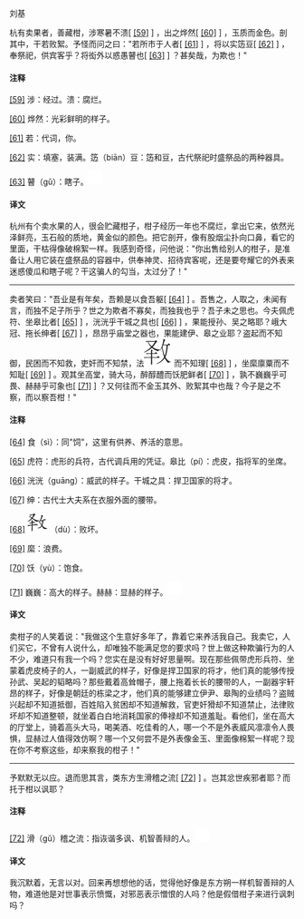 
刘基

杭有卖果者，善藏柑，涉寒暑不溃[
[\[59\]](#note_59)
] ，出之烨然[
[\[60\]](#note_60)
]
，玉质而金色。剖其中，干若败絮。予怪而问之曰："若所市于人者[
[\[61\]](#note_61)
] ，将以实笾豆[
[\[62\]](#note_62)
] ，奉祭祀，供宾客乎？将衒外以惑愚瞽也[
[\[63\]](#note_63)
] ？甚矣哉，为欺也！"

#### 注释 

[\[59\]](#noteBack_59)
涉：经过。溃：腐烂。

[\[60\]](#noteBack_60)
烨然：光彩鲜明的样子。

[\[61\]](#noteBack_61)
若：代词，你。

[\[62\]](#noteBack_62)
实：填塞，装满。笾（biān）豆：笾和豆，古代祭祀时盛祭品的两种器具。

[\[63\]](#noteBack_63)
瞽（gǔ）：瞎子。![ft](media/Image00002.jpg)

#### 译文 

杭州有个卖水果的人，很会贮藏柑子，柑子经历一年也不腐烂，拿出它来，依然光泽鲜亮，玉石般的质地，黄金似的颜色。把它剖开，像有股烟尘扑向口鼻，看它的里面，干枯得像破棉絮一样。我感到奇怪，问他说："你出售给别人的柑子，是准备让人用它装在盛祭品的容器中，供奉神灵、招待宾客呢，还是要夸耀它的外表来迷惑傻瓜和瞎子呢？干这骗人的勾当，太过分了！"

------------------------------------------------------------------------

卖者笑曰："吾业是有年矣，吾赖是以食吾躯[
[\[64\]](#note_64)
]
。吾售之，人取之，未闻有言，而独不足子所乎？世之为欺者不寡矣，而独我也乎？吾子未之思也。今夫佩虎符、坐皋比者[
[\[65\]](#note_65)
] ，洸洸乎干城之具也[
[\[66\]](#note_66)
] ，果能授孙、吴之略耶？峨大冠、拖长绅者[
[\[67\]](#note_67)
]
，昂昂乎庙堂之器也，果能建伊、皋之业耶？盗起而不知御，民困而不知救，吏奸而不知禁，法![277-01](media/Image00019.jpg)
而不知理[ [\[68\]](#note_68)
] ，坐縻廪粟而不知耻[
[\[69\]](#note_69)
] 。观其坐高堂，骑大马，醉醇醴而饫肥鲜者[
[\[70\]](#note_70)
] ，孰不巍巍乎可畏、赫赫乎可象也[
[\[71\]](#note_71)
]
？又何往而不金玉其外、败絮其中也哉？今子是之不察，而以察吾柑！"

#### 注释 

[\[64\]](#noteBack_64)
食（sì）：同"饲"，这里有供养、养活的意思。

[\[65\]](#noteBack_65)
虎符：虎形的兵符，古代调兵用的凭证。皋比（pí）：虎皮，指将军的坐席。

[\[66\]](#noteBack_66)
洸洸（guāng）：威武的样子。干城之具：捍卫国家的将才。

[\[67\]](#noteBack_67)
绅：古代士大夫系在衣服外面的腰带。

[\[68\]](#noteBack_68)
![277-02](media/Image00020.jpg) （dù）：败坏。

[\[69\]](#noteBack_69)
縻：浪费。

[\[70\]](#noteBack_70)
饫（yù）：饱食。

[\[71\]](#noteBack_71)
巍巍：高大的样子。赫赫：显赫的样子。![ft](media/Image00002.jpg)

#### 译文 

卖柑子的人笑着说："我做这个生意好多年了，靠着它来养活我自己。我卖它，人们买它，不曾有人说什么，却唯独不能满足您的要求吗？世上做这种欺骗行为的人不少，难道只有我一个吗？您实在是没有好好思量啊。现在那些佩带虎形兵符、坐蒙着虎皮椅子的人，一副威武的样子，好像是捍卫国家的将才，他们真的能够传授孙武、吴起的韬略吗？那些戴着高耸帽子，腰上拖着长长的腰带的人，一副器宇轩昂的样子，好像是朝廷的栋梁之才，他们真的能够建立伊尹、皋陶的业绩吗？盗贼兴起却不知道抵御，百姓陷入贫困却不知道解救，官吏奸猾却不知道禁止，法律败坏却不知道整顿，就坐着白白地消耗国家的俸禄却不知道羞耻。看他们，坐在高大的厅堂上，骑着高头大马，喝美酒、吃佳肴的人，哪一个不是外表威风凛凛令人畏惧，显赫过人值得效仿啊？哪一个又何尝不是外表像金玉、里面像棉絮一样呢？现在你不考察这些，却来察我的柑子！"

------------------------------------------------------------------------

予默默无以应。退而思其言，类东方生滑稽之流[
[\[72\]](#note_72)
] 。岂其忿世疾邪者耶？而托于柑以讽耶？

#### 注释 

[\[72\]](#noteBack_72)
滑（gǔ）稽之流：指诙谐多讽、机智善辩的人。![ft](media/Image00002.jpg)

#### 译文 

我沉默着，无言以对。回来再想想他的话，觉得他好像是东方朔一样机智善辩的人物，难道他是对世事表示愤慨，对邪恶表示憎恨的人吗？他是假借柑子来进行讽刺吗？

